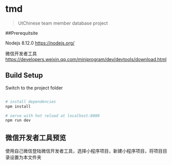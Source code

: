 # tmd
> UtChinese team member database project


##Prerequitsite

Nodejs 8.12.0 https://nodejs.org/ 

微信开发者工具 https://developers.weixin.qq.com/miniprogram/dev/devtools/download.html


## Build Setup
Switch to the project folder

``` bash

# install dependencies
npm install

# serve with hot reload at localhost:8080
npm run dev

```

## 微信开发者工具预览 

使用自己微信登陆微信开发者工具，选择小程序项目，新建小程序项目，将项目目录设置为本文件夹

